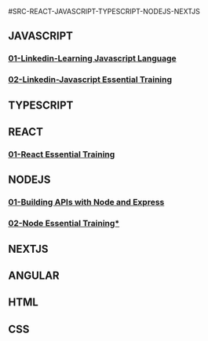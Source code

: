 #SRC-REACT-JAVASCRIPT-TYPESCRIPT-NODEJS-NEXTJS

## JAVASCRIPT

### [01-Linkedin-Learning Javascript Language](https://github.com/omeatai/src-AI-Software/blob/main/src-javascript-react-node-next/js/01-js-learning-js-lang.md)

### [02-Linkedin-Javascript Essential Training](https://github.com/omeatai/src-AI-Software/blob/main/src-javascript-react-node-next/js/02-js-ess-training.md)

## TYPESCRIPT

## REACT

### [01-React Essential Training](https://github.com/omeatai/src-AI-Software/blob/main/src-javascript-react-node-next/react/01-react-ess-training.md)

## NODEJS

### [01-Building APIs with Node and Express](https://github.com/omeatai/src-AI-Software/blob/main/src-javascript-react-node-next/node/01-Linkedin-APIs-with-Node-Express.md)

### [02-Node Essential Training*](https://github.com/omeatai/src-AI-Software/blob/main/src-javascript-react-node-next/node/02-Node-Essential-Training.md)

## NEXTJS

## ANGULAR

## HTML

## CSS
